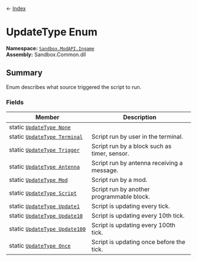 ← [Index](index)
# UpdateType Enum
**Namespace:** [`Sandbox.ModAPI.Ingame`](Sandbox.ModAPI.Ingame)  
**Assembly:** Sandbox.Common.dll  
## Summary
Enum describes what source triggered the script to run.
### Fields
|Member|Description|
|---|---|
|static [`UpdateType None`](Sandbox.ModAPI.Ingame.None)||
|static [`UpdateType Terminal`](Sandbox.ModAPI.Ingame.Terminal)|Script run by user in the terminal.|
|static [`UpdateType Trigger`](Sandbox.ModAPI.Ingame.Trigger)|Script run by a block such as timer, sensor.|
|static [`UpdateType Antenna`](Sandbox.ModAPI.Ingame.Antenna)|Script run by antenna receiving a message.|
|static [`UpdateType Mod`](Sandbox.ModAPI.Ingame.Mod)|Script run by a mod.|
|static [`UpdateType Script`](Sandbox.ModAPI.Ingame.Script)|Script run by another programmable block.|
|static [`UpdateType Update1`](Sandbox.ModAPI.Ingame.Update1)|Script is updating every tick.|
|static [`UpdateType Update10`](Sandbox.ModAPI.Ingame.Update10)|Script is updating every 10th tick.|
|static [`UpdateType Update100`](Sandbox.ModAPI.Ingame.Update100)|Script is updating every 100th tick.|
|static [`UpdateType Once`](Sandbox.ModAPI.Ingame.Once)|Script is updating once before the tick.|
